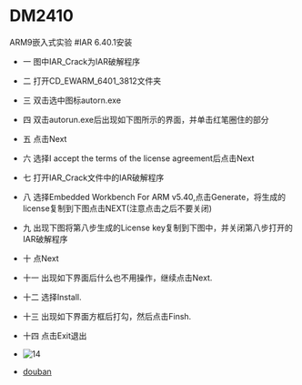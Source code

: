 # DM2410
ARM9嵌入式实验
#IAR 6.40.1安装
- 一 图中IAR_Crack为IAR破解程序
- 二 打开CD_EWARM_6401_3812文件夹  
- 三 双击选中图标autorn.exe
- 四 双击autorun.exe后出现如下图所示的界面，并单击红笔圈住的部分
- 五 点击Next
- 六 选择I accept the terms of the  license agreement后点击Next
- 七 打开IAR_Crack文件中的IAR破解程序
- 八 选择Embedded Workbench For ARM v5.40,点击Generate，将生成的license复制到下图点击NEXT(注意点击之后不要关闭)
- 九 出现下图将第八步生成的License key复制到下图中，并关闭第八步打开的IAR破解程序
- 十 点Next
- 十一 出现如下界面后什么也不用操作，继续点击Next.
- 十二 选择Install.
- 十三 出现如下界面方框后打勾，然后点击Finsh.
- 十四 点击Exit退出
- ![14](http://www.douban.com/photos/photo/2239693941/large#)

- [douban](wwww.douban.com)

